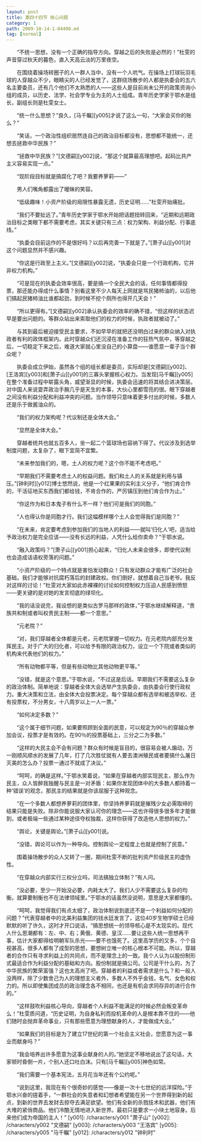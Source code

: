 ```yaml
---
layout: post
title: 第四十四节 核心问题
category: 1
path: 2009-10-14-1-04400.md
tag: [normal]
---
```


　　“不统一思想，没有一个正确的指导方向。穿越之后的失败是必然的！”杜雯的声音穿过秋天的暮色，直入天高云淡的万里夜空。

　　在围绕着操场转圈子的人一群人当中，没有一个人吭气。在操场上打球玩羽毛球的人穿越众不少，眼睛尖的人已经发觉了，这群绕场散步的人都是执委会的五六名主要委员，还有几个他们不太熟悉的人——这些人是目前尚未公开的政策资询小组的成员，以历史、法学、社会学专业为主的人士组成。青年历史学家于鄂水是组长，副组长则是杜雯女士。

　　“统一什么思想？”良久，[马千瞩][y005]才说了这么一句，“大家会买你的账么？”

　　“笑话，一个政治性组织居然连自己的政治目标都没有，思想都不能统一，还想去拯救中华民族？”

　　“拯救中华民族？”[文德嗣][y002]说，“那这个就算最高理想吧。起码比共产主义容易实现一点。”

　　“现阶段目标就是搞腐化了吧？我要养萝莉——”

　　男人们嘴角都露出了暧昧的笑容。

　　“低级趣味！小资产阶级的局限性暴露无遗，历史证明……”杜雯开始痛批。

　　“我们不要扯远了。”青年历史学家于鄂水开始把话题扭转回来，“近期和远期政治目标之类眼下都不需要考虑，其实关键只有三点：权力架构、利益分配、行事底线。”

　　“执委会目前运作的不是很好吗？以后再完善一下就是了。”[萧子山][y001]对这个问题显然并不感兴趣。

　　“你这是行政至上主义。”[文德嗣][y002]说，“执委会只是一个行政机构，它并非权力机构。”

　　“可是现在的执委会效率很高，要是搞一个全民大会的话，任何事情都得投票，那还能办得成什么事情？别看这里不少人每天上网就是骂民猪柿油的，以后他们搞起民猪柿油比谁都起劲，到时候不挖个厕所也得开几天会！”

　　“所以更得有。”[文德嗣][y002]承认执委会的效率的确不错，“但这样的状态迟早是要出问题的。等群众站出来索取他们的权力的时候，执政者就被动了。”

　　与其到最后被迫接受民主要求，不如早早的就把还没明白过来的群众纳入对执政者有利的政体框架内。此时穿越众们还沉浸在准备工作的狂热气氛中，等穿越之后，一切稳定下来之后，难道大家就心里没自己的小算盘——谁愿意一辈子当个群众呢？

　　执委会成立伊始，虽然各个组的组长都是委员，实际却是[文德嗣][y002]、[王洛宾][y003]和[萧子山][y001]的三寡头掌握核心权力。当发现[马千瞩][y005]在整个准备过程中崭露头角，威望渐显的时候，执委会迅速的将其结合进决策层。对中国人来说耍弄政治手腕几乎是天生的本事，大伙心里都雪亮的很。眼下穿越者之间没有利益分配和利益冲突的问题。当作领导只意味着更多付出的时候，多数人还是乐于做酱油众的。

　　“我们的权力架构呢？代议制还是全体大会。”

　　“显然是全体大会。”

　　穿越者统共也就五百多人，坐一起二个篮球场也容纳下得了。代议涉及到选举制度问题，太复杂了，眼下宜简不宜繁。

　　“未来参加我们的，嗯，土人的权力呢？这个你不能不考虑吧。”

　　“早期我们不需要考虑土人的权益问题。我们和土人的关系就是利用与镇压。”[钟利时][y012]博士悠然说，他是一个红果果的实利主义分子，“他们肯合作的，干活征地买东西我们都给钱，不肯合作的，严厉镇压到他们肯合作为止。”

　　“你这作为和日本鬼子有什么不一样？他们可是我们的同胞。”

　　“人也得认你是同胞才行。我们这幅模样哪个土人会觉得我们是同胞？”

　　“在未来，肯定要考虑到参加我们的当地人的利益——就叫‘归化人’吧，适当给予政治权力是完全应该——没有长远的利益，人凭什么给你卖命？”于鄂水说。

　　“融入政策吗？”[萧子山][y001]担心起来，“归化人未来会很多，即使代议制也会造成话语权旁落的问题。”

　　“小资产阶级的一个特点就是害怕发动群众！只有发动群众才能有广泛的社会基础，我们才能够对抗腐朽落后的封建政权。你们倒好，就想着自己当老爷。我反对这样的讨论！”杜雯对大家如此赤裸裸的讨论如何控制权力压迫人民感到愤怒——更关键的是对她的发言彻底的绿坝化。

　　“我的话没说完，我设想的是类似古罗马那样的政体，”于鄂水继续解释道，“贵族共和制或者叫权贵民主制——都一个意思。”

　　“元老院？”

　　“对，我们穿越者全体都是元老，元老院掌握一切权力。在元老院内部充分发挥民主。对于广大的归化者，可以给予有限的政治权力，设立一个下院或者类似的机构来代表他们的权力。”

　　“所有动物都平等，但是有些动物比其他动物更平等。”

　　“没错，就是这个意思。”于鄂水说，“不过这是后话。早期我们不需要这么复杂的政治体制。简单地说：穿越者全体大会选举产生执委会，由执委会行使行政权力。重大决策和立法，由全体大会投票决定。每个穿越众都有选举和被选举权、还有投票权，不分男女，十八周岁以上一人一票。”

　　“如何决定多数？”

　　“这个属于细节问题，如果要照顾到全面的民意，可以规定为90％的穿越众参加会议，投票才是有效的。在90％的投票基础上，三分之二为多数。”

　　“这样的大民主会不会有问题？群众有时候是盲目的，很容易会被人煽动，万一刚顺风顺水的发展了几年，打了几次胜仗就有人要去澳洲殖民或者要搞什么屠日灭美的怎么办？投票一通过不就成了决议。”

　　“呵呵，的确是这样。”于鄂水笑着说，“如果在穿越者内部实现民主，那么作为民主，众人皆醉我独醒与民主是一对矛盾：如果你发现团体中的大多数人都持着一种‘错误’的观念，那民主的结果就是你该屈服于这种观念。

　　“在一个多数人都想养萝莉的团体里，你坚持养萝莉就是摧残少女必需取缔的结果只能是失败。除非你能说服大家认可你的理念——这也许得很多很多年才能做到，或者极端一些通过某种途径夺权独裁，这样你获得了改造他人思想的权力。”

　　“舆论，关键是舆论。”[萧子山][y001]说。

　　“没错，舆论可以作为一种导向。控制舆论一定程度上也就是控制了民意。”

　　围着操场散步的众人又转了一圈，期间杜雯不断的批判资产阶级民主的虚伪性。

　　“在穿越众内部实行三权分立吗，司法搞独立体制？”有人问。

　　“没必要，至少一开始没必要，内耗太大了。我们人少不需要这么复杂的均衡。就算要制衡也不在法律领域里。”于鄂水的话虽然没说明，意思是大家都懂的。

　　“呵呵，我觉得我们有点太细了，政治体制说到底还不是一个利益如何分配的问题？”代表穿越者中的北美利益集团的钱水廷发言了，这位40岁生物学硕士已经默默的听了许久，这时才开口说话，“搞思想统一的领导核心是不太现实的。现代人什么思潮都有：左、中、右；黄俄、黄德、皇汉……要让这些人统一思想再干事，估计大家都得给明朝军队杀光——要不也饿死了。这里高学历的又多，个个自视甚高，很多人都有了成型的思想，要想树立唯一的核心根本不可能。所以，穿越者的合作只有寻求利益上的共同点，而不是理念上的一致。我个人认为以股份制形式最适合作为利益分配的基础和方向。股份制就是搞公司。公司是干什么的，为了中华民族的繁荣富强？这也太高尚了吧。穿越者的利益或者需求是什么？和一般人没两样，除了少数舍己为人的理想主义者外，多数人不外乎金钱，名气、女色和权力的。所以即使集团成员的政治理念各不相同，也还是有机会求同存异的进行合作的。”

　　“这样鼓吹利益核心导向，穿越者个人利益不能满足的时候必然会叛变革命么！”杜雯质问道，“历史证明，为自身私利而投机革命的人是根本靠不住的——他们随时会抛弃革命事业，只有那些愿意为理想献身的人，才能做成大业。”

　　“如果我们的目标是为了建立17世纪的第一个社会主义社会，您愿意为这一事业而献身吗？”

　　“我会培养出许多愿意为这事业献身的人的。”她坚定不移地说出了这句话，大家顿时昏倒一片，个别人还口吐白沫。只有[马千瞩][y005]神色如常。

　　“我们需要一个基本宪法，五月花当年还有个公约呢。”

　　“说到这里，我现在有个很奇妙的感觉——像是一次十七世纪的远洋探险。”于鄂水兴奋的搓着手，“一群社会的失意者和幻想者希望能在另一个世界得到新的起点，到新的世界去发财去掠夺去满足欲望。他们有全新的杀戮技术和武器，他们有大堆的紧俏商品。他们冷酷无情地进入新世界。最初只是要求一小块土地容身。后来他们成为帝国的主人！”
[y001]: /characters/y001 "萧子山"
[y002]: /characters/y002 "文德嗣"
[y003]: /characters/y003 "王洛宾"
[y005]: /characters/y005 "马千瞩"
[y012]: /characters/y012 "钟利时"
